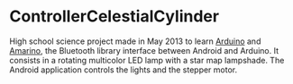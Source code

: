 # ControllerCelestialCylinder
High school science project made in May 2013 to learn [Arduino](https://www.arduino.cc/) and [Amarino](http://www.amarino-toolkit.net/), the Bluetooth library interface between Android and Arduino. It consists in a rotating multicolor LED lamp with a star map lampshade. The Android application controls the lights and the stepper motor. 
